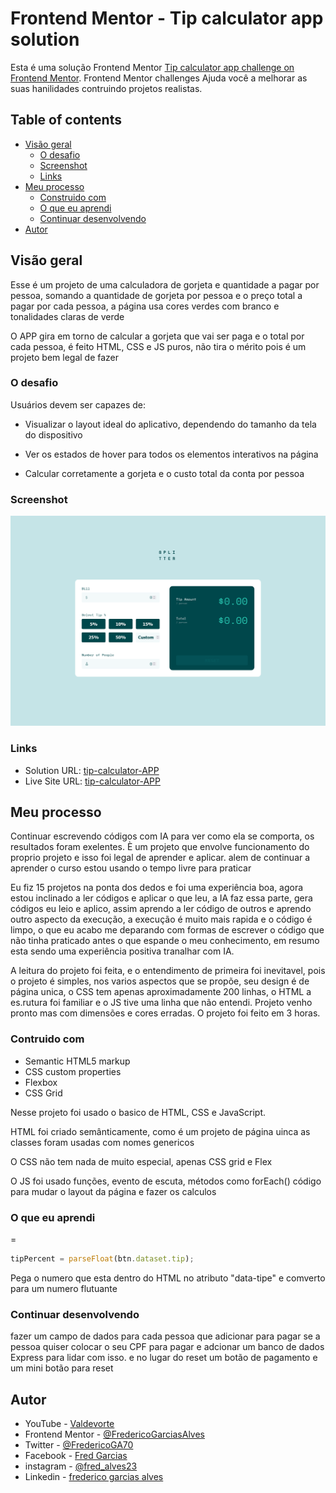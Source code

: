 # Frontend Mentor - Tip calculator app solution

Esta é uma solução Frontend Mentor [Tip calculator app challenge on Frontend Mentor](https://www.frontendmentor.io/challenges/tip-calculator-app-ugJNGbJUX). Frontend Mentor challenges Ajuda você a melhorar as suas hanilidades contruindo projetos realistas.

## Table of contents

- [Visão geral](#visão-geral)
  - [O desafio](#O-desafio)
  - [Screenshot](#screenshot)
  - [Links](#links)
- [Meu processo](#meu-processo)
  - [Construido com](#Construido-com)
  - [O que eu aprendi](#O-que-eu-aprendi)
  - [Continuar desenvolvendo](#Continuar-desenvolvendo)
- [Autor](#Autor)

## Visão geral

Esse é um projeto de uma calculadora de gorjeta e quantidade a pagar por pessoa, somando a quantidade de gorjeta por pessoa e o preço total a pagar por cada pessoa, a página usa cores verdes com branco e tonalidades claras de verde

O APP gira em torno de calcular a gorjeta que vai ser paga e o total por cada pessoa, é feito HTML, CSS e JS puros, não tira o mérito pois é um projeto bem legal de fazer

### O desafio

Usuários devem ser capazes de:

- Visualizar o layout ideal do aplicativo, dependendo do tamanho da tela do dispositivo

- Ver os estados de hover para todos os elementos interativos na página

- Calcular corretamente a gorjeta e o custo total da conta por pessoa

### Screenshot

![](./assets/images/Screenshot%202025-05-25%20at%2013-28-48%20Splitter%20Tip%20Calculator.png)

### Links

- Solution URL: [tip-calculator-APP](https://github.com/FredericoGarciasAlves/tip-calculator-APP)
- Live Site URL: [tip-calculator-APP](https://fredericogarciasalves.github.io/tip-calculator-APP/)

## Meu processo

Continuar escrevendo códigos com IA para ver como ela se comporta, os resultados foram exelentes. È um projeto que envolve funcionamento do proprio projeto e isso foi legal de aprender e aplicar. alem de continuar a aprender o curso estou usando o tempo livre para praticar

Eu fiz 15 projetos na ponta dos dedos e foi uma experiência boa, agora estou inclinado a ler códigos e aplicar o que leu, a IA faz essa parte, gera códigos eu leio e aplico, assim aprendo a ler código de outros e aprendo outro aspecto da execução, a execução é muito mais rapida e o código é limpo, o que eu acabo me deparando com formas de escrever o código que não tinha praticado antes o que espande o meu conhecimento, em resumo esta sendo uma experiência positiva tranalhar com IA.

A leitura do projeto foi feita, e o entendimento de primeira foi inevitavel, pois o projeto é simples, nos varios aspectos que se propõe, seu design é de página unica, o CSS tem apenas aproximadamente 200 linhas, o HTML a es.rutura foi familiar e o JS tive uma linha que não entendi. Projeto venho pronto mas com dimensões e cores erradas. O projeto foi feito em 3 horas.

### Contruido com

- Semantic HTML5 markup
- CSS custom properties
- Flexbox
- CSS Grid

Nesse projeto foi usado o basico de HTML, CSS e JavaScript.

HTML foi criado semânticamente, como é um projeto de página uinca as classes foram usadas com nomes genericos

O CSS não tem nada de muito especial, apenas CSS grid e Flex

O JS foi usado funções, evento de escuta, métodos como forEach() código para mudar o layout da página e fazer os calculos

### O que eu aprendi

=

```js
tipPercent = parseFloat(btn.dataset.tip);
```

Pega o numero que esta dentro do HTML no atributo "data-tipe" e comverto para um numero flutuante

### Continuar desenvolvendo

fazer um campo de dados para cada pessoa que adicionar para pagar se a pessoa quiser colocar o seu CPF para pagar e adcionar um banco de dados Express para lidar com isso. e no lugar do reset um botão de pagamento e um mini botão para reset

## Autor

- YouTube - [Valdevorte](https://www.youtube.com/@valdevorte2702)
- Frontend Mentor - [@FredericoGarciasAlves](https://www.frontendmentor.io/profile/FredericoGarciasAlves)
- Twitter - [@FredericoGA70](https://x.com/FredericoGA70)
- Facebook - [Fred Garcias](https://www.facebook.com/fred.garcias.1)
- instagram - [@fred_alves23](https://www.instagram.com/fred_alves23/)
- Linkedin - [frederico garcias alves](https://www.linkedin.com/in/frederico-garcias-alves-8730722b5/)

